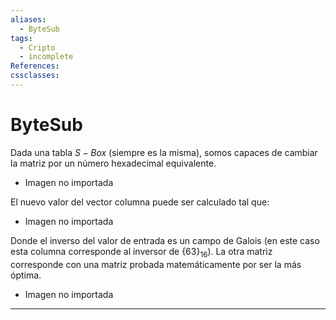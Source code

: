 ```yaml
---
aliases:
  - ByteSub
tags:
  - Cripto
  - incomplete
References: 
cssclasses:
---
```

# ByteSub

Dada una tabla $S-Box$ (siempre es la misma), somos capaces de cambiar la matriz por un número hexadecimal equivalente.

+ Imagen no importada

El nuevo valor del vector columna puede ser calculado tal que:


 + Imagen no importada


Donde el inverso del valor de entrada es un campo de Galois (en este caso esta columna corresponde al inversor de $\{63\}_{16}$). La otra matriz corresponde con una matriz probada matemáticamente por ser la más óptima.


+ Imagen no importada
***